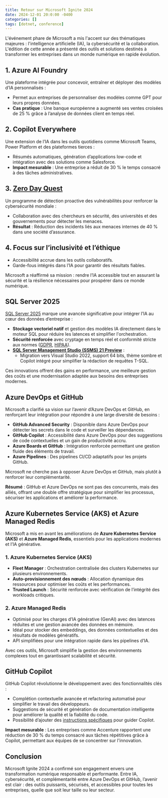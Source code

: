 ```yaml
---
title: Retour sur Microsoft Ignite 2024
date: 2024-12-01 20:0:00 -0400
categories: []
tags: [dotnet, conference]
---
```


L'événement phare de Microsoft a mis l'accent sur des thématiques majeures : l'intelligence artificielle (IA), la cybersécurité et la collaboration. L'édition de cette année a présenté des outils et solutions destinés à transformer les entreprises dans un monde numérique en rapide évolution.

## 1. Azure AI Foundry

Une plateforme intégrée pour concevoir, entraîner et déployer des modèles d’IA personnalisés :
- Permet aux entreprises de personnaliser des modèles comme GPT pour leurs propres données.
- **Cas pratique** : Une banque européenne a augmenté ses ventes croisées de 25 % grâce à l’analyse de données client en temps réel.

## 2. Copilot Everywhere

Une extension de l’IA dans les outils quotidiens comme Microsoft Teams, Power Platform et des plateformes tierces :
- Résumés automatiques, génération d’applications low-code et intégration avec des solutions comme Salesforce.
- **Impact mesurable** : Une entreprise a réduit de 30 % le temps consacré à des tâches administratives.

## 3. [Zero Day Quest](https://www.microsoft.com/en-us/msrc/microsoft-zero-day-quest)

Un programme de détection proactive des vulnérabilités pour renforcer la cybersécurité mondiale :
- Collaboration avec des chercheurs en sécurité, des universités et des gouvernements pour détecter les menaces.
- **Résultat** : Réduction des incidents liés aux menaces internes de 40 % dans une société d’assurance.

## 4. Focus sur l’inclusivité et l’éthique

- Accessibilité accrue dans les outils collaboratifs.
- Garde-fous intégrés dans l’IA pour garantir des résultats fiables.

Microsoft a réaffirmé sa mission : rendre l’IA accessible tout en assurant la sécurité et la résilience nécessaires pour prospérer dans ce monde numérique.

## SQL Server 2025

[SQL Server 2025](https://www.microsoft.com/en-us/sql-server/blog/2024/11/19/announcing-microsoft-sql-server-2025-apply-for-the-preview-for-the-enterprise-ai-ready-database/) marque une avancée significative pour intégrer l’IA au cœur des données d’entreprise :
- **Stockage vectoriel natif** et gestion des modèles IA directement dans le moteur SQL pour réduire les latences et simplifier l'orchestration.
- **Sécurité renforcée** avec cryptage en temps réel et conformité stricte aux normes ([GDPR](https://gdpr-info.eu/), [HIPAA](https://fr.wikipedia.org/wiki/Health_Insurance_Portability_and_Accountability_Act)).
- **[SQL Server Management Studio (SSMS) 21 Preview](https://learn.microsoft.com/en-us/sql/ssms/ssms-21/release-notes-21?view=sql-server-ver16)** :
  - Migration vers Visual Studio 2022, support 64 bits, thème sombre et Copilot intégré pour simplifier la rédaction de requêtes T-SQL.

Ces innovations offrent des gains en performance, une meilleure gestion des coûts et une modernisation adaptée aux besoins des entreprises modernes.

## Azure DevOps et GitHub

Microsoft a clarifié sa vision sur l’avenir d’Azure DevOps et GitHub, en renforçant leur intégration pour répondre à une large diversité de besoins :

- **GitHub Advanced Security** : Disponible dans Azure DevOps pour détecter les secrets dans le code et surveiller les dépendances.
- **GitHub Copilot** : Accessibilité dans Azure DevOps pour des suggestions de code contextuelles et un gain de productivité accru.
- **Azure Boards et GitHub** : Intégration renforcée permettant une gestion fluide des éléments de travail.
- **Azure Pipelines** : Des pipelines CI/CD adaptatifs pour les projets GitHub.

Microsoft ne cherche pas à opposer Azure DevOps et GitHub, mais plutôt à renforcer leur complémentarité.  

**Résumé** : GitHub et Azure DevOps ne sont pas des concurrents, mais des alliés, offrant une double offre stratégique pour simplifier les processus, sécuriser les applications et améliorer la performance.

## Azure Kubernetes Service (AKS) et Azure Managed Redis

Microsoft a mis en avant les améliorations de **Azure Kubernetes Service (AKS)** et **Azure Managed Redis**, essentiels pour les applications modernes et l’IA générative.

### 1. Azure Kubernetes Service (AKS)

- **Fleet Manager** : Orchestration centralisée des clusters Kubernetes sur plusieurs environnements.
- **Auto-provisionnement des nœuds** : Allocation dynamique des ressources pour optimiser les coûts et les performances.
- **Trusted Launch** : Sécurité renforcée avec vérification de l’intégrité des workloads critiques.

### 2. Azure Managed Redis

- Optimisé pour les charges d’IA générative (GenAI) avec des latences réduites et une gestion avancée des données en mémoire.
- Idéal pour stocker des embeddings, des données contextuelles et des résultats de modèles génératifs.
- API simplifiées pour une intégration rapide dans les pipelines d’IA.

Avec ces outils, Microsoft simplifie la gestion des environnements complexes tout en garantissant scalabilité et sécurité.

## GitHub Copilot

GitHub Copilot révolutionne le développement avec des fonctionnalités clés :

- Complétion contextuelle avancée et refactoring automatisé pour simplifier le travail des développeurs.
- Suggestions de sécurité et génération de documentation intelligente pour améliorer la qualité et la fiabilité du code.
- Possibilité d’ajouter des [instructions spécifiques](https://docs.github.com/en/copilot/customizing-copilot/adding-custom-instructions-for-github-copilot) pour guider Copilot.

**Impact mesurable** : Les entreprises comme Accenture rapportent une réduction de 30 % du temps consacré aux tâches répétitives grâce à Copilot, permettant aux équipes de se concentrer sur l'innovation.

## Conclusion

Microsoft Ignite 2024 a confirmé son engagement envers une transformation numérique responsable et performante. Entre IA, cybersécurité, et complémentarité entre Azure DevOps et GitHub, l’avenir est clair : des outils puissants, sécurisés, et accessibles pour toutes les entreprises, quelle que soit leur taille ou leur secteur.
